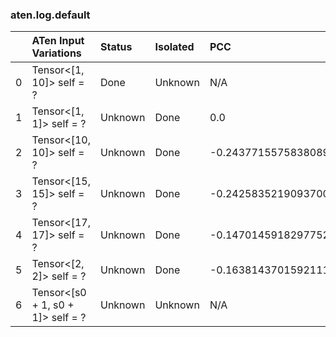 ### aten.log.default
|    | ATen Input Variations             | Status   | Isolated   | PCC                  | Host   |
|---:|:----------------------------------|:---------|:-----------|:---------------------|:-------|
|  0 | Tensor<[1, 10]> self = ?          | Done     | Unknown    | N/A                  | N/A    |
|  1 | Tensor<[1, 1]> self = ?           | Unknown  | Done       | 0.0                  | -1     |
|  2 | Tensor<[10, 10]> self = ?         | Unknown  | Done       | -0.24377155758380895 | -1     |
|  3 | Tensor<[15, 15]> self = ?         | Unknown  | Done       | -0.24258352190937002 | -1     |
|  4 | Tensor<[17, 17]> self = ?         | Unknown  | Done       | -0.1470145918297752  | -1     |
|  5 | Tensor<[2, 2]> self = ?           | Unknown  | Done       | -0.16381437015921113 | -1     |
|  6 | Tensor<[s0 + 1, s0 + 1]> self = ? | Unknown  | Unknown    | N/A                  | N/A    |

